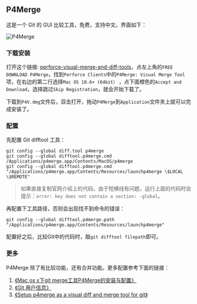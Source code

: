 ## P4Merge
这是一个 Git 的 GUI 比较工具，免费，支持中文。界面如下：

![P4Merge](http://7xkt52.com1.z0.glb.clouddn.com/markdown/1468385877584.png)

### 下载安装
打开这个链接: [perforce-visual-merge-and-diff-tools](https://www.perforce.com/product/components/perforce-visual-merge-and-diff-tools)，点左上角的`FREE DOWNLOAD P4Merge`，找到`Perforce Clients`中的`P4Merge: Visual Merge Tool`项，在右边的第二行选择`Mac OS 10.6+ (64bit）` ，点下面橙色的`Accept and Download`，选择跳过`Skip Registration`，就会开始下载了。

下载到`P4V.dmg`文件后，双击打开，拖动`P4Merge`到`Application`文件夹上就可以完成安装了。 

### 配置
先配置 Git difftool 工具：

```shell
git config --global diff.tool p4merge
git config --global difftool.p4merge.cmd /Applications/p4merge.app/Contents/MacOS/p4merge
git config --global difftool.p4merge.cmd "/Applications/p4merge.app/Contents/Resources/launchp4merge \$LOCAL \$REMOTE"
```

> 如果直接复制官网介绍上的代码，由于短横线有问题，运行上面的代码时会提示：`error: key does not contain a section: -global`。

再配置下工具路径，否则会出现找不到命令的错误：

```shell
git config --global difftool.p4merge.path "/Applications/p4merge.app/Contents/Resources/launchp4merge"
```

配置好之后，比较Git中的代码时，敲`git difftool filepath`即可。

### 更多
P4Merge 除了有比较功能，还有合并功能。更多配置参考下面的链接：

1. [《Mac os x下git merge工具P4Merge的安装与配置》](http://blog.csdn.net/ccf0703/article/details/7661789)
2. [《Git 用户信息》](http://nieyong.github.io/wiki_ny/git%E5%9F%BA%E6%9C%AC%E9%85%8D%E7%BD%AE%E8%AE%B0%E5%BD%95.html)
3. [《Setup p4merge as a visual diff and merge tool for git》](https://gist.github.com/tony4d/3454372)

